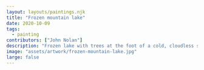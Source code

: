 ```yaml
---
layout: layouts/paintings.njk
title: "Frozen mountain lake"
date: 2020-10-09
tags: 
  - painting
contributors: ["John Nolan"]
description: "Frozen lake with trees at the foot of a cold, cloudless sky mountain."
image: "assets/artwork/frozen-mountain-lake.jpg"
large: false
---
```

